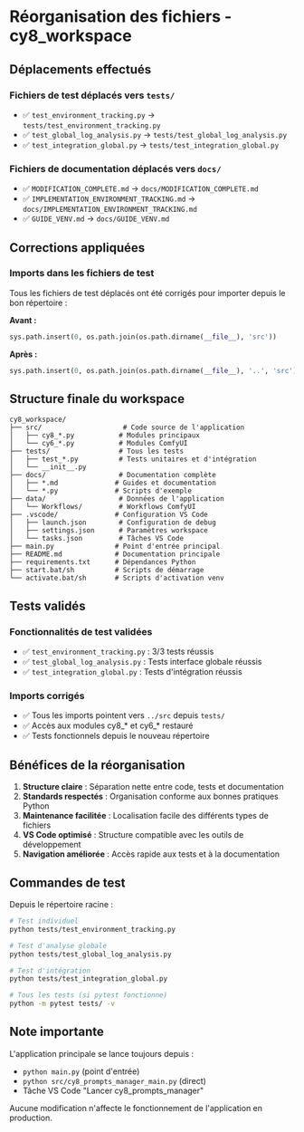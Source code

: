 # Réorganisation des fichiers - cy8_workspace

## Déplacements effectués

### Fichiers de test déplacés vers `tests/`
- ✅ `test_environment_tracking.py` → `tests/test_environment_tracking.py`
- ✅ `test_global_log_analysis.py` → `tests/test_global_log_analysis.py`
- ✅ `test_integration_global.py` → `tests/test_integration_global.py`

### Fichiers de documentation déplacés vers `docs/`
- ✅ `MODIFICATION_COMPLETE.md` → `docs/MODIFICATION_COMPLETE.md`
- ✅ `IMPLEMENTATION_ENVIRONMENT_TRACKING.md` → `docs/IMPLEMENTATION_ENVIRONMENT_TRACKING.md`
- ✅ `GUIDE_VENV.md` → `docs/GUIDE_VENV.md`

## Corrections appliquées

### Imports dans les fichiers de test
Tous les fichiers de test déplacés ont été corrigés pour importer depuis le bon répertoire :

**Avant :**
```python
sys.path.insert(0, os.path.join(os.path.dirname(__file__), 'src'))
```

**Après :**
```python
sys.path.insert(0, os.path.join(os.path.dirname(__file__), '..', 'src'))
```

## Structure finale du workspace

```
cy8_workspace/
├── src/                    # Code source de l'application
│   ├── cy8_*.py           # Modules principaux
│   └── cy6_*.py           # Modules ComfyUI
├── tests/                 # Tous les tests
│   ├── test_*.py          # Tests unitaires et d'intégration
│   └── __init__.py
├── docs/                  # Documentation complète
│   ├── *.md              # Guides et documentation
│   └── *.py              # Scripts d'exemple
├── data/                  # Données de l'application
│   └── Workflows/         # Workflows ComfyUI
├── .vscode/              # Configuration VS Code
│   ├── launch.json        # Configuration de debug
│   ├── settings.json      # Paramètres workspace
│   └── tasks.json         # Tâches VS Code
├── main.py               # Point d'entrée principal
├── README.md             # Documentation principale
├── requirements.txt      # Dépendances Python
├── start.bat/sh          # Scripts de démarrage
└── activate.bat/sh       # Scripts d'activation venv
```

## Tests validés

### Fonctionnalités de test validées
- ✅ `test_environment_tracking.py` : 3/3 tests réussis
- ✅ `test_global_log_analysis.py` : Tests interface globale réussis
- ✅ `test_integration_global.py` : Tests d'intégration réussis

### Imports corrigés
- ✅ Tous les imports pointent vers `../src` depuis `tests/`
- ✅ Accès aux modules cy8_* et cy6_* restauré
- ✅ Tests fonctionnels depuis le nouveau répertoire

## Bénéfices de la réorganisation

1. **Structure claire** : Séparation nette entre code, tests et documentation
2. **Standards respectés** : Organisation conforme aux bonnes pratiques Python
3. **Maintenance facilitée** : Localisation facile des différents types de fichiers
4. **VS Code optimisé** : Structure compatible avec les outils de développement
5. **Navigation améliorée** : Accès rapide aux tests et à la documentation

## Commandes de test

Depuis le répertoire racine :
```bash
# Test individuel
python tests/test_environment_tracking.py

# Test d'analyse globale
python tests/test_global_log_analysis.py

# Test d'intégration
python tests/test_integration_global.py

# Tous les tests (si pytest fonctionne)
python -m pytest tests/ -v
```

## Note importante

L'application principale se lance toujours depuis :
- `python main.py` (point d'entrée)
- `python src/cy8_prompts_manager_main.py` (direct)
- Tâche VS Code "Lancer cy8_prompts_manager"

Aucune modification n'affecte le fonctionnement de l'application en production.